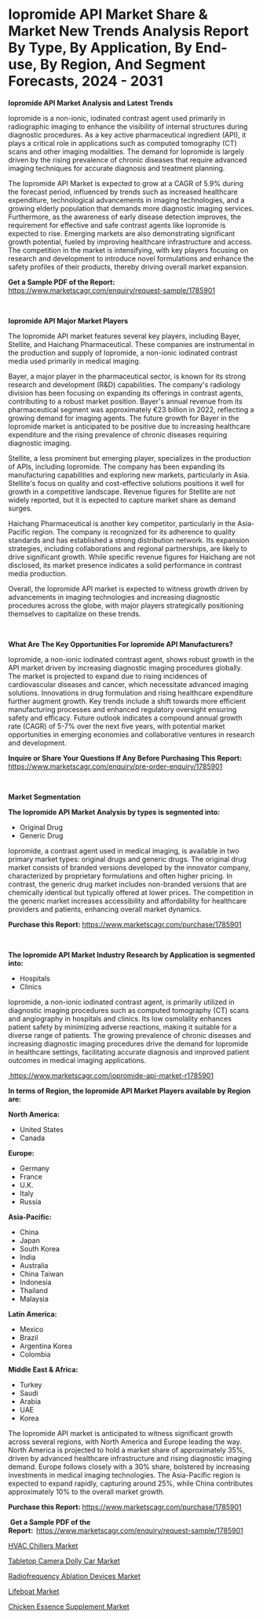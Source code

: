 <p><h1>Iopromide API Market Share & Market New Trends Analysis Report By Type, By Application, By End-use, By Region, And Segment Forecasts, 2024 - 2031</h1></p><p><strong>Iopromide API Market Analysis and Latest Trends</strong></p>
<p><p>Iopromide is a non-ionic, iodinated contrast agent used primarily in radiographic imaging to enhance the visibility of internal structures during diagnostic procedures. As a key active pharmaceutical ingredient (API), it plays a critical role in applications such as computed tomography (CT) scans and other imaging modalities. The demand for Iopromide is largely driven by the rising prevalence of chronic diseases that require advanced imaging techniques for accurate diagnosis and treatment planning.</p><p>The Iopromide API Market is expected to grow at a CAGR of 5.9% during the forecast period, influenced by trends such as increased healthcare expenditure, technological advancements in imaging technologies, and a growing elderly population that demands more diagnostic imaging services. Furthermore, as the awareness of early disease detection improves, the requirement for effective and safe contrast agents like Iopromide is expected to rise. Emerging markets are also demonstrating significant growth potential, fueled by improving healthcare infrastructure and access. The competition in the market is intensifying, with key players focusing on research and development to introduce novel formulations and enhance the safety profiles of their products, thereby driving overall market expansion.</p></p>
<p><strong>Get a Sample PDF of the Report:&nbsp;</strong> <a href="https://www.marketscagr.com/enquiry/request-sample/1785901?utm_campaign=1173&utm_medium=2&utm_source=Github&utm_content=ia&utm_term=09102024&utm_id=iopromide-api">https://www.marketscagr.com/enquiry/request-sample/1785901</a></p>
<p>&nbsp;</p>
<p><strong>Iopromide API Major Market Players</strong></p>
<p><p>The Iopromide API market features several key players, including Bayer, Stellite, and Haichang Pharmaceutical. These companies are instrumental in the production and supply of Iopromide, a non-ionic iodinated contrast media used primarily in medical imaging.</p><p>Bayer, a major player in the pharmaceutical sector, is known for its strong research and development (R&D) capabilities. The company's radiology division has been focusing on expanding its offerings in contrast agents, contributing to a robust market position. Bayer's annual revenue from its pharmaceutical segment was approximately €23 billion in 2022, reflecting a growing demand for imaging agents. The future growth for Bayer in the Iopromide market is anticipated to be positive due to increasing healthcare expenditure and the rising prevalence of chronic diseases requiring diagnostic imaging.</p><p>Stellite, a less prominent but emerging player, specializes in the production of APIs, including Iopromide. The company has been expanding its manufacturing capabilities and exploring new markets, particularly in Asia. Stellite's focus on quality and cost-effective solutions positions it well for growth in a competitive landscape. Revenue figures for Stellite are not widely reported, but it is expected to capture market share as demand surges.</p><p>Haichang Pharmaceutical is another key competitor, particularly in the Asia-Pacific region. The company is recognized for its adherence to quality standards and has established a strong distribution network. Its expansion strategies, including collaborations and regional partnerships, are likely to drive significant growth. While specific revenue figures for Haichang are not disclosed, its market presence indicates a solid performance in contrast media production.</p><p>Overall, the Iopromide API market is expected to witness growth driven by advancements in imaging technologies and increasing diagnostic procedures across the globe, with major players strategically positioning themselves to capitalize on these trends.</p></p>
<p>&nbsp;</p>
<p><strong>What Are The Key Opportunities For Iopromide API Manufacturers?</strong></p>
<p><p>Iopromide, a non-ionic iodinated contrast agent, shows robust growth in the API market driven by increasing diagnostic imaging procedures globally. The market is projected to expand due to rising incidences of cardiovascular diseases and cancer, which necessitate advanced imaging solutions. Innovations in drug formulation and rising healthcare expenditure further augment growth. Key trends include a shift towards more efficient manufacturing processes and enhanced regulatory oversight ensuring safety and efficacy. Future outlook indicates a compound annual growth rate (CAGR) of 5-7% over the next five years, with potential market opportunities in emerging economies and collaborative ventures in research and development.</p></p>
<p><strong>Inquire or Share Your Questions If Any Before Purchasing This Report:</strong> <a href="https://www.marketscagr.com/enquiry/pre-order-enquiry/1785901?utm_campaign=1173&utm_medium=2&utm_source=Github&utm_content=ia&utm_term=09102024&utm_id=iopromide-api">https://www.marketscagr.com/enquiry/pre-order-enquiry/1785901</a></p>
<p>&nbsp;</p>
<p><strong>Market Segmentation</strong></p>
<p><strong>The Iopromide API Market Analysis by types is segmented into:</strong></p>
<p><ul><li>Original Drug</li><li>Generic Drug</li></ul></p>
<p><p>Iopromide, a contrast agent used in medical imaging, is available in two primary market types: original drugs and generic drugs. The original drug market consists of branded versions developed by the innovator company, characterized by proprietary formulations and often higher pricing. In contrast, the generic drug market includes non-branded versions that are chemically identical but typically offered at lower prices. The competition in the generic market increases accessibility and affordability for healthcare providers and patients, enhancing overall market dynamics.</p></p>
<p><strong>Purchase this Report:&nbsp;</strong><a href="https://www.marketscagr.com/purchase/1785901?utm_campaign=1173&utm_medium=2&utm_source=Github&utm_content=ia&utm_term=09102024&utm_id=iopromide-api">https://www.marketscagr.com/purchase/1785901</a></p>
<p>&nbsp;</p>
<p><strong>The Iopromide API Market Industry Research by Application is segmented into:</strong></p>
<p><ul><li>Hospitals</li><li>Clinics</li></ul></p>
<p><p>Iopromide, a non-ionic iodinated contrast agent, is primarily utilized in diagnostic imaging procedures such as computed tomography (CT) scans and angiography in hospitals and clinics. Its low osmolality enhances patient safety by minimizing adverse reactions, making it suitable for a diverse range of patients. The growing prevalence of chronic diseases and increasing diagnostic imaging procedures drive the demand for Iopromide in healthcare settings, facilitating accurate diagnosis and improved patient outcomes in medical imaging applications.</p></p>
<p><a href="https://www.marketscagr.com/iopromide-api-market-r1785901?utm_campaign=1173&utm_medium=2&utm_source=Github&utm_content=ia&utm_term=09102024&utm_id=iopromide-api">&nbsp;https://www.marketscagr.com/iopromide-api-market-r1785901</a></p>
<p><strong>In terms of Region, the Iopromide API Market Players available by Region are:</strong></p>
<p>
    <p> <strong> North America: </strong>
        <ul>
            <li>United States</li>
            <li>Canada</li>
        </ul>
        </p> 
    <p> <strong> Europe: </strong>
        <ul>
            <li>Germany</li>
            <li>France</li>
            <li>U.K.</li>
            <li>Italy</li>
            <li>Russia</li>
        </ul>
        </p> 
    <p> <strong> Asia-Pacific: </strong>
        <ul>
            <li>China</li>
            <li>Japan</li>
            <li>South Korea</li>
            <li>India</li>
            <li>Australia</li>
            <li>China Taiwan</li>
            <li>Indonesia</li>
            <li>Thailand</li>
            <li>Malaysia</li>
        </ul>
        </p> 
    <p> <strong> Latin America: </strong>
        <ul>
            <li>Mexico</li>
            <li>Brazil</li>
            <li>Argentina Korea</li>
            <li>Colombia</li>
        </ul>
        </p> 
    <p> <strong> Middle East & Africa: </strong>
        <ul>
            <li>Turkey</li>
            <li>Saudi</li>
            <li>Arabia</li>
            <li>UAE</li>
            <li>Korea</li>
        </ul>
    </p>
    </p>
<p><p>The Iopromide API market is anticipated to witness significant growth across several regions, with North America and Europe leading the way. North America is projected to hold a market share of approximately 35%, driven by advanced healthcare infrastructure and rising diagnostic imaging demand. Europe follows closely with a 30% share, bolstered by increasing investments in medical imaging technologies. The Asia-Pacific region is expected to expand rapidly, capturing around 25%, while China contributes approximately 10% to the overall market growth.</p></p>
<p><strong>Purchase this Report: </strong><a href="https://www.marketscagr.com/purchase/1785901?utm_campaign=1173&utm_medium=2&utm_source=Github&utm_content=ia&utm_term=09102024&utm_id=iopromide-api">https://www.marketscagr.com/purchase/1785901</a></p>
<p>&nbsp;<strong>Get a Sample PDF of the Report:&nbsp;&nbsp;</strong><a href="https://www.marketscagr.com/enquiry/request-sample/1785901?utm_campaign=1173&utm_medium=2&utm_source=Github&utm_content=ia&utm_term=09102024&utm_id=iopromide-api">https://www.marketscagr.com/enquiry/request-sample/1785901</a></p>
<p><strong></strong></p>
<p><p><a href="https://www.linkedin.com/pulse/hvac-chillers-market-global-regional-analysis-focus-region-kmosf?utm_campaign=1173&utm_medium=2&utm_source=Github&utm_content=ia&utm_term=09102024&utm_id=iopromide-api">HVAC Chillers Market</a></p><p><a href="https://github.com/danyelltzmol/Market-Research-Report-List-1/blob/main/tabletop-camera-dolly-car-market.md?utm_campaign=1173&utm_medium=2&utm_source=Github&utm_content=ia&utm_term=09102024&utm_id=iopromide-api">Tabletop Camera Dolly Car Market</a></p><p><a href="https://www.linkedin.com/pulse/emerging-trends-radiofrequency-ablation-devices-market-global-zphcc?utm_campaign=1173&utm_medium=2&utm_source=Github&utm_content=ia&utm_term=09102024&utm_id=iopromide-api">Radiofrequency Ablation Devices Market</a></p><p><a href="https://www.linkedin.com/pulse/lifeboat-ecosystem-mapping-innovation-value-chains-2024-2031-1i59e?utm_campaign=1173&utm_medium=2&utm_source=Github&utm_content=ia&utm_term=09102024&utm_id=iopromide-api">Lifeboat Market</a></p><p><a href="https://github.com/buzzeoihwerleex/Market-Research-Report-List-1/blob/main/chicken-essence-supplement-market.md?utm_campaign=1173&utm_medium=2&utm_source=Github&utm_content=ia&utm_term=09102024&utm_id=iopromide-api">Chicken Essence Supplement Market</a></p></p>